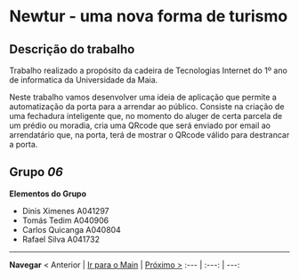 # Newtur - uma nova forma de turismo

## Descrição do trabalho
Trabalho realizado a propósito da cadeira de Tecnologias Internet do 1º ano de informatica da Universidade da Maia.

Neste trabalho vamos desenvolver uma ideia de aplicação que permite a automatização da porta para a arrendar ao público. Consiste na criação de uma fechadura inteligente que, no momento do aluger de certa parcela de um prédio ou moradia, cria uma QRcode que será enviado por email ao arrendatário que, na porta, terá de mostrar o QRcode válido para destrancar a porta.

## Grupo _06_

**Elementos do Grupo**

* Dinis Ximenes A041297
* Tomás Tedim A040906
* Carlos Quicanga A040804
* Rafael Silva A041732



---
**Navegar** 
< Anterior | [Ir para o Main](../../../) | [Próximo >](c2.md)
:--- | :---: | ---: 